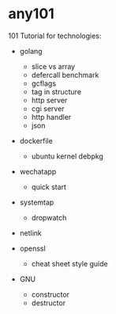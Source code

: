 # any101

101 Tutorial for technologies:
 - golang
   - slice vs array
   - defercall benchmark
   - gcflags
   - tag in structure
   - http server
   - cgi server
   - http handler
   - json

 - dockerfile
   - ubuntu kernel debpkg

 - wechatapp
   - quick start

 - systemtap
   - dropwatch

 - netlink

 - openssl
   - cheat sheet style guide

 - GNU
   - constructor
   - destructor

